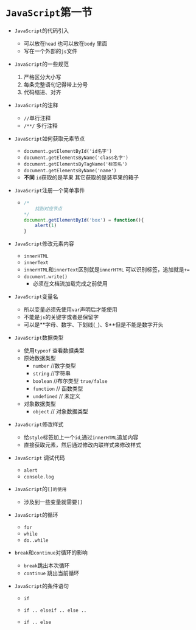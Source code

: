 # `JavaScript`第一节

* `JavaScript`的代码引入

  * 可以放在`head` 也可以放在`body` 里面
  * 写在一个外部的`js`文件

* `JavaScript`的一些规范

  1. 严格区分大小写
  2. 每条完整语句记得带上分号
  3. 代码缩进、对齐

* `JavaScript`的注释

  * `//`单行注释
  * `/**/` 多行注释

* `JavaScript`如何获取元素节点

  * `document.getElementById('id名字')`
  * `document.getElementsByName('class名字')`
  * `document.getElementsByTagName('标签名')`
  * `document.getElementsByName('name')`
  * **不同**  `id`获取的是苹果   其它获取的是装苹果的箱子

* `JavaScript`注册一个简单事件

  * ```javascript
    /*
    	找到对应节点
    */
    document.getElementById('box') = function(){ 
    	alert(1)
    }
    ```

* `JavaScript`修改元素内容

  * `innerHTML`
  * `innerText`
  * `innerHTML`和`innerText`区别就是`innerHTML` 可以识别标签，追加就是`+=`
  * `document.write()`
    * 必须在文档流加载完成之前使用

* `JavaScript`变量名

  * 所以变量必须先使用`var`声明后才能使用
  * 不能是`js`的关键字或者是保留字 
  * 可以是**字母、数字、下划线(`_`)、$**但是不能是数字开头

* `JavaScript`数据类型

  * 使用`typeof` 查看数据类型
  * 原始数据类型
    * `number`        //数字类型
    * `string`       //字符串
    * `boolean`     //布尔类型  `true/false`
    * `function`    // 函数类型
    * `undefined`  // 未定义
  * 对象数据类型
    * `object`       // 对象数据类型

* `JavaScript`修改样式

  * 给`style`标签加上一个`id`,通过`innerHTML`追加内容
  * 直接获取元素，然后通过修改内联样式来修改样式

* `JavaScript` 调试代码

  * `alert`
  * `console.log`

* `JavaScript`的`[]的使用`

  * 涉及到一些变量就需要`[]`

* `JavaScript`的循环

  * `for`
  * `while`
  * `do..while`

* `break`和`continue`对循环的影响

  * `break`跳出本次循环
  * `continue` 跳出当前循环

* `JavaScript`的条件语句

  * `if` 

  * `if .. elseif .. else ..`

  * `if .. else`

    ​

